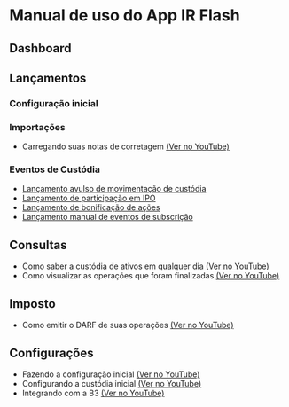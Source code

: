 # Manual de uso do App IR Flash

## Dashboard

## Lançamentos

### Configuração inicial



### Importações

- Carregando suas notas de corretagem [(Ver no YouTube)](https://youtu.be/wnik4fXnZ9s)

### Eventos de Custódia
  
- [Lançamento avulso de movimentação de custódia](./lancamento_avulso.md)
- [Lançamento de participação em IPO](./lancamento_ipo.md)
- [Lançamento de bonificação de ações](./bonificacao.md)
- [Lançamento manual de eventos de subscrição](./eventos_de_subscricao.md)

## Consultas

- Como saber a custódia de ativos em qualquer dia [(Ver no YouTube)](https://youtu.be/JsPkmv4EUiw)
- Como visualizar as operações que foram finalizadas [(Ver no YouTube)](https://youtu.be/zzoNSfrcEw4)

## Imposto

- Como emitir o DARF de suas operações [(Ver no YouTube)](https://youtu.be/4Ouj2HkS2ls)

## Configurações

- Fazendo a configuração inicial [(Ver no YouTube)](https://youtu.be/aNkdycgdnoM)
- Configurando a custódia inicial [(Ver no YouTube)](https://youtu.be/Gfl1tbDw1RM)
- Integrando com a B3 [(Ver no YouTube)](https://youtu.be/zQZJQlaceew)
